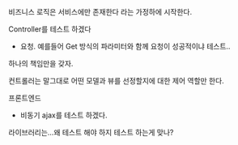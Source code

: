 비즈니스 로직은 서비스에만 존재한다 라는 가정하에 시작한다.

Controller를 테스트 하겠다  
 - 요청. 예를들어 Get 방식의 파라미터와 함께 요청이 성공적이냐 테스트..  


하나의 책임만을 갖자.


컨트롤러는 말그대로 어떤 모델과 뷰를 선정할지에 대한 제어 역할만 한다.


프론트엔드
 - 비동기 ajax를 테스트 하겠다.
 
 라이브러리는...왜 테스트 해야 하지 테스트 하는게 맞나?
 
 


